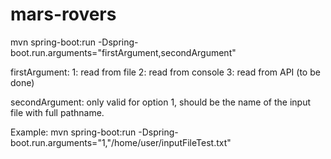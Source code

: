 # mars-rovers

mvn spring-boot:run -Dspring-boot.run.arguments="firstArgument,secondArgument"

firstArgument:
1: read from file
2: read from console
3: read from API (to be done)

secondArgument: only valid for option 1, should be the name of the input file with full pathname.

Example:
mvn spring-boot:run -Dspring-boot.run.arguments="1,"/home/user/inputFileTest.txt"
